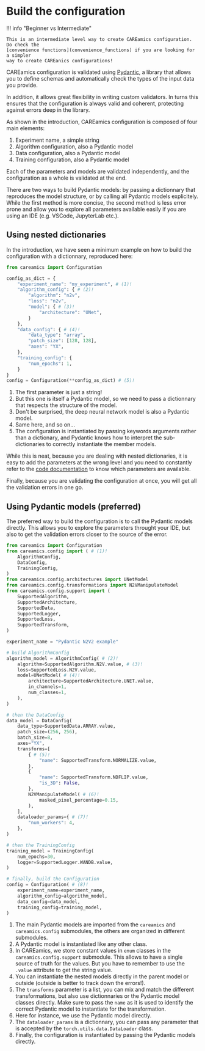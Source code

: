 # Build the configuration

!!! info "Beginner vs Intermediate"

    This is an intermediate level way to create CAREamics configuration. Do check the
    [convenience functions](convenience_functions) if you are looking for a simpler
    way to create CAREanics configurations!


CAREamics configuration is validated using [Pydantic](https://docs.pydantic.dev/latest/), 
a library that allows you to define schemas and automatically check the types of the 
input data you provide. 

In addition, it allows great flexibility in writing custom validators. In turns this
ensures that the configuration is always valid and coherent, protecting against errors
deep in the library.

As shown in the introduction, CAREamics configuration is composed of four main elements:

1. Experiment name, a simple string
2. Algorithm configuration, also a Pydantic model
3. Data configuration, also a Pydantic model
4. Training configuration, also a Pydantic model

Each of the parameters and models are validated independently, and the configuration as a whole is
validated at the end.

There are two ways to build Pydantic models: by passing a dictionnary that reproduces the
model structure, or by calling all Pydantic models explicitely. While the first method is 
more concise, the second method is less error prone and allow you to explore all
parameters available easily if you are using an IDE (e.g. VSCode, JupyterLab etc.).

## Using nested dictionaries

In the introduction, we have seen a minimum example on how to build the configuration
with a dictionnary, reproduced here:


```python title="Building the configuration with a dictionary"
from careamics import Configuration

config_as_dict = {
    "experiment_name": "my_experiment", # (1)!
    "algorithm_config": { # (2)!
        "algorithm": "n2v",
        "loss": "n2v",
        "model": { # (3)!
            "architecture": "UNet",
        }
    },
    "data_config": { # (4)!
        "data_type": "array",
        "patch_size": [128, 128],
        "axes": "YX",
    },
    "training_config": { 
        "num_epochs": 1,
    }
}
config = Configuration(**config_as_dict) # (5)!
```

1. The first parameter is just a string!
2. But this one is itself a Pydantic model, so we need to pass a dictionnary that
    respects the structure of the model.
3. Don't be surprised, the deep neural network model is also a Pydantic model.
4. Same here, and so on...
5. The configuration is instantiated by passing keywords arguments rather than a dictionary, 
    and Pydantic knows how to interpret the sub-dictionaries to correctly instantiate the member 
    models.

While this is neat, because you are dealing with nested dictionaries, it is easy to add
the parameters at the wrong level and you need to constantly refer to the [code documentation](../../reference)
to know which parameters are available.

Finally, because you are validating the configuration at once, you will get all the validation
errors in one go.


## Using Pydantic models (preferred)

The preferred way to build the configuration is to call the Pydantic models directly. This
allows you to explore the parameters throught your IDE, but also to get the validation errors
closer to the source of the error.

```python title="Building the configuration using Pydantic models"
from careamics import Configuration
from careamics.config import ( # (1)!
    AlgorithmConfig,
    DataConfig,
    TrainingConfig,
)
from careamics.config.architectures import UNetModel
from careamics.config.transformations import N2VManipulateModel
from careamics.config.support import (
    SupportedAlgorithm,
    SupportedArchitecture,
    SupportedData,
    SupportedLogger,
    SupportedLoss,
    SupportedTransform,
)

experiment_name = "Pydantic N2V2 example"

# build AlgorithmConfig 
algorithm_model = AlgorithmConfig( # (2)!
    algorithm=SupportedAlgorithm.N2V.value, # (3)!
    loss=SupportedLoss.N2V.value,
    model=UNetModel( # (4)!
        architecture=SupportedArchitecture.UNET.value,
        in_channels=1,
        num_classes=1,
    ),
)

# then the DataConfig
data_model = DataConfig(
    data_type=SupportedData.ARRAY.value,
    patch_size=(256, 256),
    batch_size=8,
    axes="YX",
    transforms=[ 
        { # (5)!
            "name": SupportedTransform.NORMALIZE.value,
        },
        {
            "name": SupportedTransform.NDFLIP.value,
            "is_3D": False,
        },
        N2VManipulateModel( # (6)!
            masked_pixel_percentage=0.15,
        ),
    ],
    dataloader_params={ # (7)!
        "num_workers": 4,
    },
)

# then the TrainingConfig
training_model = TrainingConfig(
    num_epochs=30,
    logger=SupportedLogger.WANDB.value,
)

# finally, build the Configuration
config = Configuration( # (8)!
    experiment_name=experiment_name,
    algorithm_config=algorithm_model,
    data_config=data_model,
    training_config=training_model,
)
```

1. The main Pydantic models are imported from the `careamics` and `careamics.config` 
    submodules, the others are organized in different submodules.
2. A Pydantic model is instantiated like any other class.
3. In CAREamics, we store constant values in `enum` classes in the `careamics.config.support` 
    submodule. This allows to have a single source of truth for the values. But you have
    to remember to use the `.value` attribute to get the string value.
4. You can instantiate the nested models directly in the parent model or outside (outside
    is better to track down the errors!).
5. The `transforms` parameter is a list, you can mix and match the different transformations,
    but also use dictionnaries or the Pydantic model classes directly. Make sure to pass
    the `name` as it is used to identify the correct Pydantic model to instantiate for the
    transformation.
6. Here for instance, we use the Pydantic model directly.
7. The `dataloader_params` is a dictionnary, you can pass any parameter that is accepted by
    the `torch.utils.data.DataLoader` class.
8. Finally, the configuration is instantiated by passing the Pydantic models directly.

